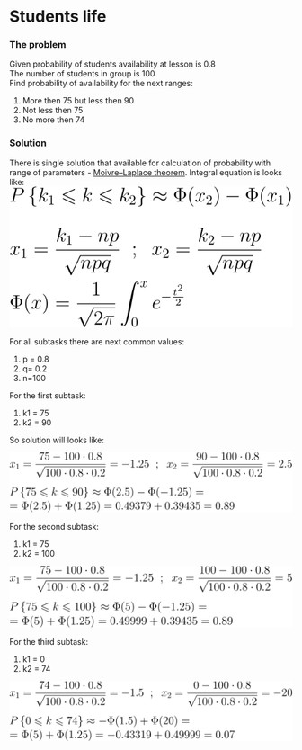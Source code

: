 # Students life

### The problem

Given probability of students availability at lesson is 0.8  
The number of students in group is 100  
Find probability of availability for the next ranges:
1. More then 75 but less then 90
2. Not less then 75
3. No more then 74

### Solution

There is single solution that available for calculation of probability
with range of parameters - [Moivre–Laplace theorem](https://en.wikipedia.org/wiki/De_Moivre%E2%80%93Laplace_theorem).
Integral equation is looks like:
![Moivre–Laplace integral theorem](./formulas/moivre-laplace-integral-theorem.svg)

For all subtasks there are next common values:

1. p = 0.8
2. q= 0.2
3. n=100

For the first subtask:
1. k1 = 75
2. k2 = 90

So solution will looks like:

![First solution](./formulas/students_life.1.svg)

For the second subtask:

1. k1 = 75
2. k2 = 100

![Second solution](./formulas/students_life.2.svg)

For the third subtask:

1. k1 = 0
2. k2 = 74

![Second solution](./formulas/students_life.3.svg)
